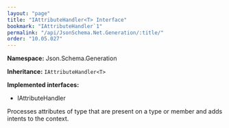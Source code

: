```yaml
---
layout: "page"
title: "IAttributeHandler<T> Interface"
bookmark: "IAttributeHandler`1"
permalink: "/api/JsonSchema.Net.Generation/:title/"
order: "10.05.027"
---
```

**Namespace:** Json.Schema.Generation

**Inheritance:**
`IAttributeHandler<T>`

**Implemented interfaces:**

- IAttributeHandler

Processes attributes of type <typeparamref name="T" /> that are present on a
type or member and adds intents to the context.

